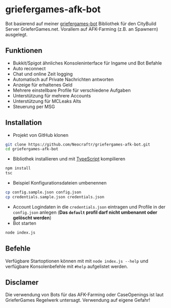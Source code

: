 # griefergames-afk-bot

Bot basierend auf meiner [griefergames-bot](https://github.com/Neocraftr/griefergames-bot) Bibliothek für den CityBuild Server GrieferGames.net. Vorallem auf AFK-Farming (z.B. an Spawnern) ausgelegt.

## Funktionen
- Bukkit/Spigot ähnliches Konsoleninterface für Ingame und Bot Befahle
- Auto reconnect
- Chat und online Zeit logging
- Automatisch auf Private Nachrichten antworten
- Anzeige für erhaltenes Geld
- Mehrere einstellbare Profile für verschiedene Aufgaben
- Unterstützung für mehrere Accounts
- Unterstützung für MCLeaks Alts
- Steuerung per MSG

## Installation
- Projekt von GitHub klonen
```sh
git clone https://github.com/Neocraftr/griefergames-afk-bot.git
cd griefergames-afk-bot
```
- Bibliothek installieren und mit [TypeScript](https://www.typescriptlang.org/download) kompilieren
```sh
npm install
tsc
```
- Beispiel Konfigurationsdateien umbenennen
```sh
cp config.sample.json config.json
cp credentials.sample.json credentials.json
```
- Account Logindaten in die `credentials.json` eintragen und Profile in der `config.json` anlegen (**Das `default` profil darf nicht umbenannt oder gelöscht werden**)
- Bot starten
```sh
node index.js
```

## Befehle
Verfügbare Startoptionen können mit mit `node index.js --help` und verfügbare Konsolenbefehle mit `#help` aufgelistet werden.

## Disclamer
Die verwendung von Bots für das AFK-Farming oder CaseOpenings ist laut GrieferGames Regelwerk untersagt. Verwendung auf eigene Gefahr!